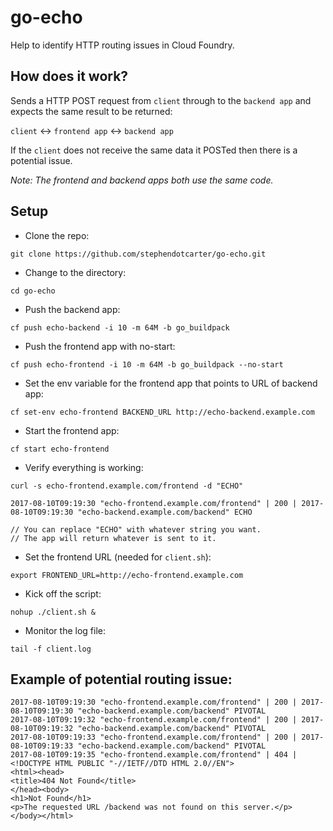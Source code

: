 # go-echo
Help to identify HTTP routing issues in Cloud Foundry.

## How does it work?

Sends a HTTP POST request from ```client``` through to the ```backend app``` and expects the same result to be returned:

```client``` <-> ```frontend app``` <-> ```backend app```

If the `client` does not receive the same data it POSTed then there is a potential issue.

*Note: The frontend and backend apps both use the same code.*

## Setup

- Clone the repo:
```
git clone https://github.com/stephendotcarter/go-echo.git
```

- Change to the directory:
```
cd go-echo
```

- Push the backend app:
```
cf push echo-backend -i 10 -m 64M -b go_buildpack
```

- Push the frontend app with no-start:
```
cf push echo-frontend -i 10 -m 64M -b go_buildpack --no-start
```

- Set the env variable for the frontend app that points to URL of backend app:
```
cf set-env echo-frontend BACKEND_URL http://echo-backend.example.com
```

- Start the frontend app:
```
cf start echo-frontend
```

- Verify everything is working:
```
curl -s echo-frontend.example.com/frontend -d "ECHO"

2017-08-10T09:19:30 "echo-frontend.example.com/frontend" | 200 | 2017-08-10T09:19:30 "echo-backend.example.com/backend" ECHO

// You can replace "ECHO" with whatever string you want.
// The app will return whatever is sent to it.
```

- Set the frontend URL (needed for ```client.sh```):
```
export FRONTEND_URL=http://echo-frontend.example.com
```

- Kick off the script:
```
nohup ./client.sh &
```

- Monitor the log file:
```
tail -f client.log
```
 
## Example of potential routing issue:
```
2017-08-10T09:19:30 "echo-frontend.example.com/frontend" | 200 | 2017-08-10T09:19:30 "echo-backend.example.com/backend" PIVOTAL
2017-08-10T09:19:32 "echo-frontend.example.com/frontend" | 200 | 2017-08-10T09:19:32 "echo-backend.example.com/backend" PIVOTAL
2017-08-10T09:19:33 "echo-frontend.example.com/frontend" | 200 | 2017-08-10T09:19:33 "echo-backend.example.com/backend" PIVOTAL
2017-08-10T09:19:35 "echo-frontend.example.com/frontend" | 404 | <!DOCTYPE HTML PUBLIC "-//IETF//DTD HTML 2.0//EN">
<html><head>
<title>404 Not Found</title>
</head><body>
<h1>Not Found</h1>
<p>The requested URL /backend was not found on this server.</p>
</body></html>
```
